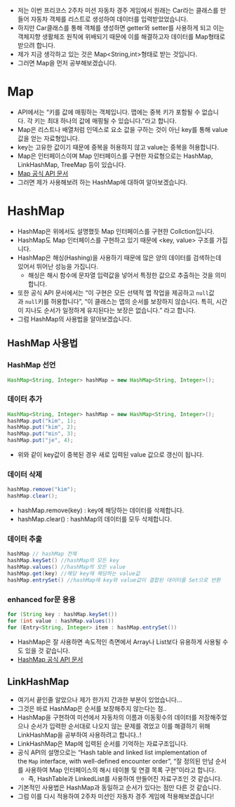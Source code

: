 - 저는 이번 프리코스 2주차 미션 자동차 경주 게임에서 원래는 Car라는 클래스를 만들어 자동차 객체를 리스트로 생성하여 데이터를 입력받았었습니다.
- 하지만 Car클래스를 통해 객체를 생성하면 getter와 setter를 사용하게 되고 이는 객체지향 생활체조 원칙에 위배되기 때문에 이를 해결하고자 데이터를 Map형태로 받으려 합니다.
- 제가 지금 생각하고 있는 것은 Map<String,int>형태로 받는 것입니다.
- 그러면 Map을 먼저 공부해보겠습니다.

# Map

- API에서는 “키를 값에 매핑하는 객체입니다. 맵에는 중복 키가 포함될 수 없습니다. 각 키는 최대 하나의 값에 매핑될 수 있습니다.”라고 합니다.
- Map은 리스트나 배열처럼 인덱스로 요소 값을 구하는 것이 아닌 key를 통해 value값을 얻는 자료형입니다.
- key는 고유한 값이기 때문에 중복을 허용하지 않고 value는 중복을 허용합니다.
- Map은 인터페이스이며 Map 인터페이스를 구현한 자료형으로는 HashMap, LinkHashMap, TreeMap 등이 있습니다.
- [Map 공식 API 문서](https://www.notion.so/HashMap-3a3fef3c380a4ecdb4887b126a910b56?pvs=21)
- 그러면 제가 사용해보려 하는 HashMap에 대하여 알아보겠습니다.

# HashMap

- HashMap은 위에서도 설명했듯 Map 인터페이스를 구현한 Collction입니다.
- HashMap도 Map 인터페이스를 구현하고 있기 때문에 <key, value> 구조를 가집니다.
- HashMap은 해싱(Hashing)을 사용하기 때문에 많은 양의 데이터를 검색하는데 있어서 뛰어난 성능을 가집니다.
    - 해싱은 해시 함수에 문자열 입력값을 넣어서 특정한 값으로 추출하는 것을 의미합니다.
- 또한 공식 API 문서에서는 “이 구현은 모든 선택적 맵 작업을 제공하고 `null`값과 `null`키를 허용합니다”, “이 클래스는 맵의 순서를 보장하지 않습니다. 특히, 시간이 지나도 순서가 일정하게 유지된다는 보장은 없습니다.” 라고 합니다.
- 그럼 HashMap의 사용법을 알아보겠습니다.

## HashMap 사용법

### HashMap 선언

```java
HashMap<String, Integer> hashMap = new HashMap<String, Integer>();
```

### 데이터 추가

```java
HashMap<String, Integer> hashMap = new HashMap<String, Integer>();
hashMap.put("kim", 1);
hashMap.put("kim", 2); 
hashMap.put("min", 3);
hashMap.put("je", 4);
```

- 위와 같이 key값이 중복된 경우 새로 입력된 value 값으로 갱신이 됩니다.

### 데이터 삭제

```java
hashMap.remove("kim");
hashMap.clear();
```

- hashMap.remove(key) : key에 해당하는 데이터를 삭제합니다.
- hashMap.clear() : hashMap의 데이터를 모두 삭제합니다.

### 데이터 추출

```java
hashMap // hashMap 전체
hashMap.keySet() //hashMap의 모든 key
hashMap.values() //hashMap의 모든 value
hashMap.get(key) //해당 key에 해당하는 value값
hashMap.entrySet() //hashMap에 key와 value값이 결합된 데이터를 Set으로 반환
```

### enhanced for문 응용

```java
for (String key : hashMap.keySet())
for (int value : hashMap.values())
for (Entry<String, Integer> item : hashMap.entrySet())
```

- HashMap은 잘 사용하면 속도적인 측면에서 Array나 List보다 유용하게 사용될 수도 있을 것 같습니다.
- [HashMap 공식 API 문서](https://docs.oracle.com/en/java/javase/21/docs/api/java.base/java/util/HashMap.html)

## LinkHashMap

- 여기서 끝인줄 알았으나 제가 한가지 간과한 부분이 있었습니다…
- 그것은 바로 HashMap은 순서를 보장해주지 않는다는 점..
- HashMap을 구현하여 미션에서 자동차의 이름과 이동횟수의 데이터를 저장해주었으나 순서가 입력한 순서대로 나오지 않는 문제를 겪었고 이를 해결하기 위해 LinkHashMap을 공부하여 사용하려고 합니다..!
- LinkHashMap은 Map에 입력된 순서를 기억하는 자료구조입니다.
- 공식 API의 설명으로는 “Hash table and linked list implementation of the `Map` interface, with well-defined encounter order”, “잘 정의된 만남 순서를 사용하여 Map 인터페이스의 해시 테이블 및 연결 목록 구현”이라고 합니다.
    - 즉, HashTable과 LinkedList를 사용하여 만들어진 자료구조인 것 같습니다.
- 기본적인 사용법은 HashMap과 동일하고 순서가 있다는 점만 다른 것 같습니다.
- 그럼 이를 다시 적용하여 2주차 미션인 자동차 경주 게임에 적용해보겠습니다!
